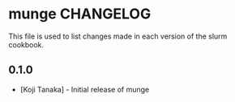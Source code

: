 munge CHANGELOG
===============

This file is used to list changes made in each version of the slurm cookbook.

0.1.0
-----
- [Koji Tanaka] - Initial release of munge
